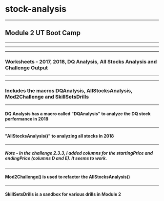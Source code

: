 # stock-analysis
---
## Module 2 UT Boot Camp
---
---
---
###  Worksheets - 2017, 2018, DQ Analysis, All Stocks Analysis and Challenge Output
---
---
###  Includes the macros DQAnalysis, AllStocksAnalysis, Mod2Challenge and SkillSetsDrills
---
####               DQ Analysis has a macro called "DQAnalysis" to analyze the DQ stock performance in 2018
---
####               "AllStocksAnalysis()" to analyzing all stocks in 2018 
---
##### Note -  In the challenge 2.3.3, I added columns for the startingPrice and endingPrice (columns D and E). It seems to work.
---
####               Mod2Challenge() is used to refactor the AllStocksAnalysis()
---
####               SkillSetsDrills is a sandbox for various drills in Module 2
